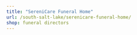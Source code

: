 ```yaml
---
title: "SereniCare Funeral Home"
url: /south-salt-lake/serenicare-funeral-home/
shop: funeral directors
---
```

